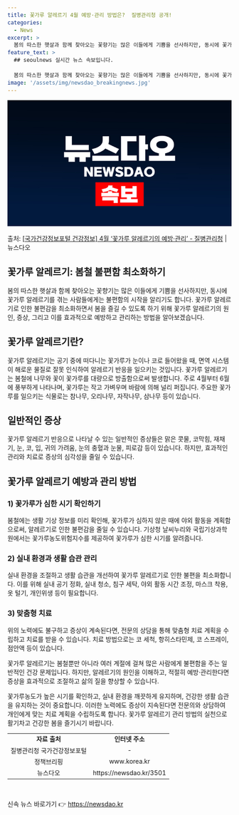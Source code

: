 ```yaml
---
title: 꽃가루 알레르기 4월 예방·관리 방법은?  질병관리청 공개!
categories:
  - News
excerpt: >
  봄의 따스한 햇살과 함께 찾아오는 꽃향기는 많은 이들에게 기쁨을 선사하지만, 동시에 꽃가루 알레르기를 겪는 …
feature_text: >
  ## seoulnews 실시간 뉴스 속보입니다.

  봄의 따스한 햇살과 함께 찾아오는 꽃향기는 많은 이들에게 기쁨을 선사하지만, 동시에 꽃가루 알레르기를 겪는 …
image: '/assets/img/newsdao_breakingnews.jpg'
---
```


![뉴스다오 속보](/assets/img/newsdao_breakingnews.jpg)

<p>출처: <a href="https://newsdao.kr/3501" rel="dofollow">[국가건강정보포털 건강정보] 4월 ‘꽃가루 알레르기의 예방·관리’ - 질병관리청</a> | 뉴스다오</p>

<h2 data-ke-size="size26">꽃가루 알레르기: 봄철 불편함 최소화하기</h2>
<p data-ke-size="size16">봄의 따스한 햇살과 함께 찾아오는 꽃향기는 많은 이들에게 기쁨을 선사하지만, 동시에 꽃가루 알레르기를 겪는 사람들에게는 불편함의 시작을 알리기도 합니다. 꽃가루 알레르기로 인한 불편감을 최소화하면서 봄을 즐길 수 있도록 하기 위해 꽃가루 알레르기의 원인, 증상, 그리고 이를 효과적으로 예방하고 관리하는 방법을 알아보겠습니다.</p>
<h2 data-ke-size="size24">꽃가루 알레르기란?</h2>
<p data-ke-size="size16">꽃가루 알레르기는 공기 중에 떠다니는 꽃가루가 눈이나 코로 들어왔을 때, 면역 시스템이 해로운 물질로 잘못 인식하여 알레르기 반응을 일으키는 것입니다. 꽃가루 알레르기는 봄철에 나무와 꽃이 꽃가루를 대량으로 방출함으로써 발생합니다. 주로 4월부터 6월에 풍부하게 나타나며, 꽃가루는 작고 가벼우며 바람에 의해 널리 퍼집니다. 주요한 꽃가루를 일으키는 식물로는 참나무, 오리나무, 자작나무, 삼나무 등이 있습니다.</p>
<h2 data-ke-size="size24">일반적인 증상</h2>
<p data-ke-size="size16">꽃가루 알레르기 반응으로 나타날 수 있는 일반적인 증상들은 맑은 콧물, 코막힘, 재채기, 눈, 코, 입, 귀의 가려움, 눈의 충혈과 눈물, 피로감 등이 있습니다. 하지만, 효과적인 관리와 치료로 증상의 심각성을 줄일 수 있습니다.</p>
<h2 data-ke-size="size24">꽃가루 알레르기 예방과 관리 방법</h2>
<h3 data-ke-size="size20">1) 꽃가루가 심한 시기 확인하기</h3>
<p data-ke-size="size16">봄철에는 생활 기상 정보를 미리 확인해, 꽃가루가 심하지 않은 때에 야외 활동을 계획함으로써, 알레르기로 인한 불편감을 줄일 수 있습니다. 기상청 날씨누리와 국립기상과학원에서는 꽃가루농도위험지수를 제공하여 꽃가루가 심한 시기를 알려줍니다.</p>
<h3 data-ke-size="size20">2) 실내 환경과 생활 습관 관리</h3>
<p data-ke-size="size16">실내 환경을 조절하고 생활 습관을 개선하여 꽃가루 알레르기로 인한 불편을 최소화합니다. 이를 위해 실내 공기 정화, 실내 청소, 침구 세탁, 야외 활동 시간 조정, 마스크 착용, 옷 털기, 개인위생 등이 필요합니다.</p>
<h3 data-ke-size="size20">3) 맞춤형 치료</h3>
<p data-ke-size="size16">위의 노력에도 불구하고 증상이 계속된다면, 전문의 상담을 통해 맞춤형 치료 계획을 수립하고 치료를 받을 수 있습니다. 치료 방법으로는 코 세척, 항히스타민제, 코 스프레이, 점안액 등이 있습니다.</p>
<p data-ke-size="size16">꽃가루 알레르기는 봄철뿐만 아니라 여러 계절에 걸쳐 많은 사람에게 불편함을 주는 일반적인 건강 문제입니다. 하지만, 알레르기의 원인을 이해하고, 적절히 예방·관리한다면 증상을 효과적으로 조절하고 삶의 질을 향상할 수 있습니다.</p>
<p data-ke-size="size16">꽃가루농도가 높은 시기를 확인하고, 실내 환경을 깨끗하게 유지하며, 건강한 생활 습관을 유지하는 것이 중요합니다. 이러한 노력에도 증상이 지속된다면 전문의와 상담하여 개인에게 맞는 치료 계획을 수립하도록 합니다. 꽃가루 알레르기 관리 방법의 실천으로 활기차고 건강한 봄을 즐기시기 바랍니다.</p>
<table>
	<tr>
		<td style="text-align: center; height: 17px;"><b>자료 출처</b></td>
		<td style="text-align: center; height: 17px;"><b>인터넷 주소</b></td>
	</tr>
	<tr>
		<td style="text-align: center; height: 17px;">질병관리청 국가건강정보포털</td>
		<td style="text-align: center; height: 17px;">-</td>
	</tr>
	<tr>
		<td style="text-align: center; height: 17px;">정책브리핑</td>
		<td style="text-align: center; height: 17px;">www.korea.kr</td>
	</tr>
	<tr>
		<td style="text-align: center; height: 17px;">뉴스다오</td>
		<td style="text-align: center; height: 17px;">https://newsdao.kr/3501</td>
	</tr>
</table>
<p data-ke-size="size16">&nbsp;</p> 

신속 뉴스 바로가기 👉 <a href="https://newsdao.kr" rel="dofollow">https://newsdao.kr</a>


